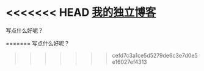 <<<<<<< HEAD
[我的独立博客](http://www.oukohou.wang/)
=================================

写点什么好呢？

=======
写点什么好呢？  
>>>>>>> cefd7c3a1ce5d5279de6c3e7d0e5e16027ef4313
